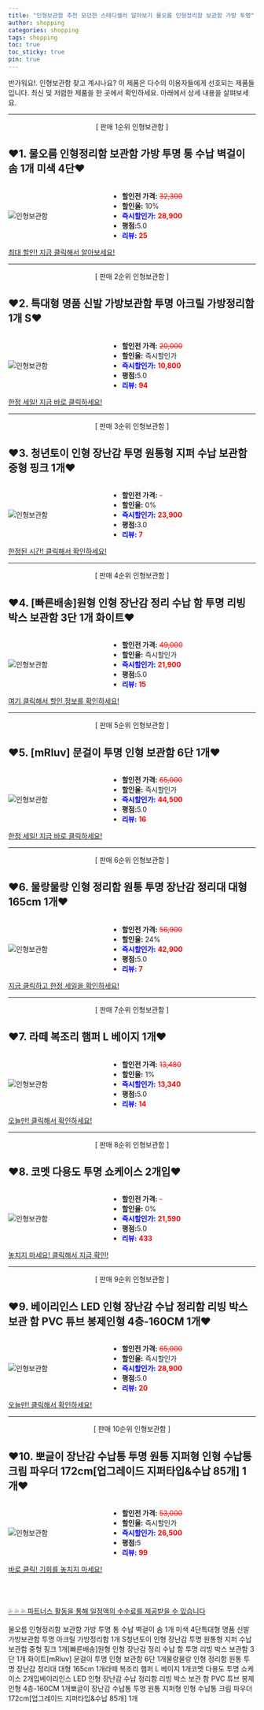 ```yaml
---
title: "인형보관함 추천 모던한 스테디셀러 알아보기 물오름 인형정리함 보관함 가방 투명"
author: shopping
categories: shopping
tags: shopping
toc: true
toc_sticky: true
pin: true
---
```

반가워요!. 인형보관함 찾고 계시나요? 이 제품은 다수의 이용자들에게 선호되는 제품들입니다. 최신 및 저렴한 제품을 한 곳에서 확인하세요. 아래에서 상세 내용을 살펴보세요.

---
<p class="toplist" style="margin: 0 auto; display: block; width: fit-content;">[ 판매 1순위 인형보관함 ]</p>

<h2><strong>❤️1. 물오름 인형정리함 보관함 가방 투명 통 수납 벽걸이 솜 1개 미색 4단❤️</strong></h2>

<div style="display: flex; align-items: center;">
    <div style="flex: 0.4;">
        <img src="https://thumbnail7.coupangcdn.com/thumbnails/remote/230x230ex/image/vendor_inventory/9512/45ff74e732dae7b374daa561489218fccba9037ad30ad79fda4870fed574.jpg" alt="인형보관함" style="max-width: 100%;">
    </div>
    <div style="flex: 0.6; margin-left: 10px;">
        <ul>
            <li><strong>할인전 가격:</strong> <del style="color: red;">32,300</del></li>
            <li><strong>할인율:</strong> 10%</li>
            <li><span style='color:blue'><strong>즉시할인가:</strong></span> <span style='color:red'><strong>28,900</strong></span></li>
            <li><strong>평점:</strong>5.0</li>
            <li><span style='color:blue'><strong>리뷰:</strong></span> <span style='color:red'><strong>25</strong></span></li>
        </ul>
    </div>
</div>
<div class="center">
    <a href="https://selin100587001.github.io?lptag=AF9450613&subid=githubio&pageKey=7937057962&traceid=V0-153&itemId=21849691159&vendorItemId=88991299024" class="myButton">
        최대 할인! 지금 클릭해서 알아보세요!
    </a>
</div>


---
<p class="toplist" style="margin: 0 auto; display: block; width: fit-content;">[ 판매 2순위 인형보관함 ]</p>

<h2><strong>❤️2. 특대형 명품 신발 가방보관함 투명 아크릴 가방정리함 1개 S❤️</strong></h2>

<div style="display: flex; align-items: center;">
    <div style="flex: 0.4;">
        <img src="https://thumbnail10.coupangcdn.com/thumbnails/remote/230x230ex/image/vendor_inventory/7e84/601df5029e89094770be84b7bb7ba30bf887d6663b473a29ca3e914e62f5.jpg" alt="인형보관함" style="max-width: 100%;">
    </div>
    <div style="flex: 0.6; margin-left: 10px;">
        <ul>
            <li><strong>할인전 가격:</strong> <del style="color: red;">20,000</del></li>
            <li><strong>할인율:</strong> 즉시할인가</li>
            <li><span style='color:blue'><strong>즉시할인가:</strong></span> <span style='color:red'><strong>10,800</strong></span></li>
            <li><strong>평점:</strong>5.0</li>
            <li><span style='color:blue'><strong>리뷰:</strong></span> <span style='color:red'><strong>94</strong></span></li>
        </ul>
    </div>
</div>
<div class="center">
    <a href="https://selin100587001.github.io?lptag=AF9450613&subid=githubio&pageKey=8183404649&traceid=V0-153&itemId=23400774588&vendorItemId=90427972113" class="myButton">
        한정 세일! 지금 바로 클릭하세요!
    </a>
</div>


---
<p class="toplist" style="margin: 0 auto; display: block; width: fit-content;">[ 판매 3순위 인형보관함 ]</p>

<h2><strong>❤️3. 청년토이 인형 장난감 투명 원통형 지퍼 수납 보관함 중형 핑크 1개❤️</strong></h2>

<div style="display: flex; align-items: center;">
    <div style="flex: 0.4;">
        <img src="https://thumbnail7.coupangcdn.com/thumbnails/remote/230x230ex/image/vendor_inventory/e917/9eb8a472dc60e23770fc68c0d1ea4f4d1a3de27492202d57fda3797bb988.jpg" alt="인형보관함" style="max-width: 100%;">
    </div>
    <div style="flex: 0.6; margin-left: 10px;">
        <ul>
            <li><strong>할인전 가격:</strong> <del style="color: red;">-</del></li>
            <li><strong>할인율:</strong> 0%</li>
            <li><span style='color:blue'><strong>즉시할인가:</strong></span> <span style='color:red'><strong>23,900</strong></span></li>
            <li><strong>평점:</strong>3.0</li>
            <li><span style='color:blue'><strong>리뷰:</strong></span> <span style='color:red'><strong>7</strong></span></li>
        </ul>
    </div>
</div>
<div class="center">
    <a href="https://selin100587001.github.io?lptag=AF9450613&subid=githubio&pageKey=8003176541&traceid=V0-153&itemId=22296494126&vendorItemId=89341990061" class="myButton">
        한정된 시간! 클릭해서 확인하세요!
    </a>
</div>


---
<p class="toplist" style="margin: 0 auto; display: block; width: fit-content;">[ 판매 4순위 인형보관함 ]</p>

<h2><strong>❤️4. [빠른배송]원형 인형 장난감 정리 수납 함 투명 리빙 박스 보관함 3단 1개 화이트❤️</strong></h2>

<div style="display: flex; align-items: center;">
    <div style="flex: 0.4;">
        <img src="https://thumbnail6.coupangcdn.com/thumbnails/remote/230x230ex/image/vendor_inventory/3a46/c4a9f901d1c5d4a8d5c78e7961610008c503fc12d4ef98b8ef11a3a55ebb.png" alt="인형보관함" style="max-width: 100%;">
    </div>
    <div style="flex: 0.6; margin-left: 10px;">
        <ul>
            <li><strong>할인전 가격:</strong> <del style="color: red;">49,000</del></li>
            <li><strong>할인율:</strong> 즉시할인가</li>
            <li><span style='color:blue'><strong>즉시할인가:</strong></span> <span style='color:red'><strong>21,900</strong></span></li>
            <li><strong>평점:</strong>5.0</li>
            <li><span style='color:blue'><strong>리뷰:</strong></span> <span style='color:red'><strong>15</strong></span></li>
        </ul>
    </div>
</div>
<div class="center">
    <a href="https://selin100587001.github.io?lptag=AF9450613&subid=githubio&pageKey=7988994069&traceid=V0-153&itemId=22203828836&vendorItemId=89249964523" class="myButton">
        여기 클릭해서 할인 정보를 확인하세요!
    </a>
</div>


---
<p class="toplist" style="margin: 0 auto; display: block; width: fit-content;">[ 판매 5순위 인형보관함 ]</p>

<h2><strong>❤️5. [mRluv] 문걸이 투명 인형 보관함 6단 1개❤️</strong></h2>

<div style="display: flex; align-items: center;">
    <div style="flex: 0.4;">
        <img src="https://thumbnail8.coupangcdn.com/thumbnails/remote/230x230ex/image/vendor_inventory/6503/63ec2ea0ef39cb8787670a6dcf772347297e97f30d34e72e7480f06f614d.jpg" alt="인형보관함" style="max-width: 100%;">
    </div>
    <div style="flex: 0.6; margin-left: 10px;">
        <ul>
            <li><strong>할인전 가격:</strong> <del style="color: red;">65,000</del></li>
            <li><strong>할인율:</strong> 즉시할인가</li>
            <li><span style='color:blue'><strong>즉시할인가:</strong></span> <span style='color:red'><strong>44,500</strong></span></li>
            <li><strong>평점:</strong>5.0</li>
            <li><span style='color:blue'><strong>리뷰:</strong></span> <span style='color:red'><strong>16</strong></span></li>
        </ul>
    </div>
</div>
<div class="center">
    <a href="https://selin100587001.github.io?lptag=AF9450613&subid=githubio&pageKey=7990425642&traceid=V0-153&itemId=22209683921&vendorItemId=89399501232" class="myButton">
        한정 세일! 지금 바로 클릭하세요!
    </a>
</div>


---
<p class="toplist" style="margin: 0 auto; display: block; width: fit-content;">[ 판매 6순위 인형보관함 ]</p>

<h2><strong>❤️6. 물랑물랑 인형 정리함 원통 투명 장난감 정리대 대형 165cm 1개❤️</strong></h2>

<div style="display: flex; align-items: center;">
    <div style="flex: 0.4;">
        <img src="https://thumbnail10.coupangcdn.com/thumbnails/remote/230x230ex/image/vendor_inventory/0e6f/af81fa775093a0003fad31a7093c56f000fed699b409588387e192eb68f6.png" alt="인형보관함" style="max-width: 100%;">
    </div>
    <div style="flex: 0.6; margin-left: 10px;">
        <ul>
            <li><strong>할인전 가격:</strong> <del style="color: red;">56,900</del></li>
            <li><strong>할인율:</strong> 24%</li>
            <li><span style='color:blue'><strong>즉시할인가:</strong></span> <span style='color:red'><strong>42,900</strong></span></li>
            <li><strong>평점:</strong>5.0</li>
            <li><span style='color:blue'><strong>리뷰:</strong></span> <span style='color:red'><strong>7</strong></span></li>
        </ul>
    </div>
</div>
<div class="center">
    <a href="https://selin100587001.github.io?lptag=AF9450613&subid=githubio&pageKey=8177166454&traceid=V0-153&itemId=23371044525&vendorItemId=90401229677" class="myButton">
        지금 클릭하고 한정 세일을 확인하세요!
    </a>
</div>


---
<p class="toplist" style="margin: 0 auto; display: block; width: fit-content;">[ 판매 7순위 인형보관함 ]</p>

<h2><strong>❤️7. 라떼 복조리 햄퍼 L 베이지 1개❤️</strong></h2>

<div style="display: flex; align-items: center;">
    <div style="flex: 0.4;">
        <img src="https://thumbnail6.coupangcdn.com/thumbnails/remote/230x230ex/image/retail/images/2023/12/04/9/6/356ad386-8d85-442b-a9a4-f4217b327b66.jpg" alt="인형보관함" style="max-width: 100%;">
    </div>
    <div style="flex: 0.6; margin-left: 10px;">
        <ul>
            <li><strong>할인전 가격:</strong> <del style="color: red;">13,480</del></li>
            <li><strong>할인율:</strong> 1%</li>
            <li><span style='color:blue'><strong>즉시할인가:</strong></span> <span style='color:red'><strong>13,340</strong></span></li>
            <li><strong>평점:</strong>5.0</li>
            <li><span style='color:blue'><strong>리뷰:</strong></span> <span style='color:red'><strong>14</strong></span></li>
        </ul>
    </div>
</div>
<div class="center">
    <a href="https://selin100587001.github.io?lptag=AF9450613&subid=githubio&pageKey=7755160615&traceid=V0-153&itemId=20899806388&vendorItemId=87966865500" class="myButton">
        오늘만! 클릭해서 확인하세요!
    </a>
</div>


---
<p class="toplist" style="margin: 0 auto; display: block; width: fit-content;">[ 판매 8순위 인형보관함 ]</p>

<h2><strong>❤️8. 코멧 다용도 투명 쇼케이스 2개입❤️</strong></h2>

<div style="display: flex; align-items: center;">
    <div style="flex: 0.4;">
        <img src="https://thumbnail7.coupangcdn.com/thumbnails/remote/230x230ex/image/retail/images/1078703246174639-c930849f-6c3b-4dfc-8741-1f930bf03c37.jpg" alt="인형보관함" style="max-width: 100%;">
    </div>
    <div style="flex: 0.6; margin-left: 10px;">
        <ul>
            <li><strong>할인전 가격:</strong> <del style="color: red;">-</del></li>
            <li><strong>할인율:</strong> 0%</li>
            <li><span style='color:blue'><strong>즉시할인가:</strong></span> <span style='color:red'><strong>21,590</strong></span></li>
            <li><strong>평점:</strong>5.0</li>
            <li><span style='color:blue'><strong>리뷰:</strong></span> <span style='color:red'><strong>433</strong></span></li>
        </ul>
    </div>
</div>
<div class="center">
    <a href="https://selin100587001.github.io?lptag=AF9450613&subid=githubio&pageKey=7643679085&traceid=V0-153&itemId=20833721206&vendorItemId=87901693577" class="myButton">
        놓치지 마세요! 클릭해서 지금 확인!
    </a>
</div>


---
<p class="toplist" style="margin: 0 auto; display: block; width: fit-content;">[ 판매 9순위 인형보관함 ]</p>

<h2><strong>❤️9. 베이리인스 LED 인형 장난감 수납 정리함 리빙 박스 보관 함 PVC 튜브 봉제인형 4층-160CM 1개❤️</strong></h2>

<div style="display: flex; align-items: center;">
    <div style="flex: 0.4;">
        <img src="https://thumbnail9.coupangcdn.com/thumbnails/remote/230x230ex/image/vendor_inventory/c00e/f5afb725802d8d34f220a7c846dfb9c073d8c1b3e9c8bd5c81e7718beae6.jpg" alt="인형보관함" style="max-width: 100%;">
    </div>
    <div style="flex: 0.6; margin-left: 10px;">
        <ul>
            <li><strong>할인전 가격:</strong> <del style="color: red;">65,000</del></li>
            <li><strong>할인율:</strong> 즉시할인가</li>
            <li><span style='color:blue'><strong>즉시할인가:</strong></span> <span style='color:red'><strong>28,900</strong></span></li>
            <li><strong>평점:</strong>5.0</li>
            <li><span style='color:blue'><strong>리뷰:</strong></span> <span style='color:red'><strong>20</strong></span></li>
        </ul>
    </div>
</div>
<div class="center">
    <a href="https://selin100587001.github.io?lptag=AF9450613&subid=githubio&pageKey=7896973271&traceid=V0-153&itemId=21633230659&vendorItemId=88684169941" class="myButton">
        오늘만! 클릭해서 확인하세요!
    </a>
</div>


---
<p class="toplist" style="margin: 0 auto; display: block; width: fit-content;">[ 판매 10순위 인형보관함 ]</p>

<h2><strong>❤️10. 뽀글이 장난감 수납통 투명 원통 지퍼형 인형 수납통 크림 파우더 172cm[업그레이드 지퍼타입&수납 85개] 1개❤️</strong></h2>

<div style="display: flex; align-items: center;">
    <div style="flex: 0.4;">
        <img src="https://thumbnail7.coupangcdn.com/thumbnails/remote/230x230ex/image/vendor_inventory/4269/629b6f45d3d422e526712e591c8de237dc7e8cf440b7d7326942970d5945.jpg" alt="인형보관함" style="max-width: 100%;">
    </div>
    <div style="flex: 0.6; margin-left: 10px;">
        <ul>
            <li><strong>할인전 가격:</strong> <del style="color: red;">53,000</del></li>
            <li><strong>할인율:</strong> 즉시할인가</li>
            <li><span style='color:blue'><strong>즉시할인가:</strong></span> <span style='color:red'><strong>26,500</strong></span></li>
            <li><strong>평점:</strong>5</li>
            <li><span style='color:blue'><strong>리뷰:</strong></span> <span style='color:red'><strong>99</strong></span></li>
        </ul>
    </div>
</div>
<div class="center">
    <a href="https://selin100587001.github.io?lptag=AF9450613&subid=githubio&pageKey=8101359492&traceid=V0-153&itemId=22916513199&vendorItemId=89950931557" class="myButton">
        바로 클릭! 기회를 놓치지 마세요!
    </a>
</div>

<br><br><br>[💦 💦 💦 파트너스 활동을 통해 일정액의 수수료를 제공받을 수 있습니다](https://link.coupang.com/a/bcpT2c)<br><br>물오름 인형정리함 보관함 가방 투명 통 수납 벽걸이 솜 1개 미색 4단특대형 명품 신발 가방보관함 투명 아크릴 가방정리함 1개 S청년토이 인형 장난감 투명 원통형 지퍼 수납 보관함 중형 핑크 1개[빠른배송]원형 인형 장난감 정리 수납 함 투명 리빙 박스 보관함 3단 1개 화이트[mRluv] 문걸이 투명 인형 보관함 6단 1개물랑물랑 인형 정리함 원통 투명 장난감 정리대 대형 165cm 1개라떼 복조리 햄퍼 L 베이지 1개코멧 다용도 투명 쇼케이스 2개입베이리인스 LED 인형 장난감 수납 정리함 리빙 박스 보관 함 PVC 튜브 봉제인형 4층-160CM 1개뽀글이 장난감 수납통 투명 원통 지퍼형 인형 수납통 크림 파우더 172cm[업그레이드 지퍼타입&수납 85개] 1개